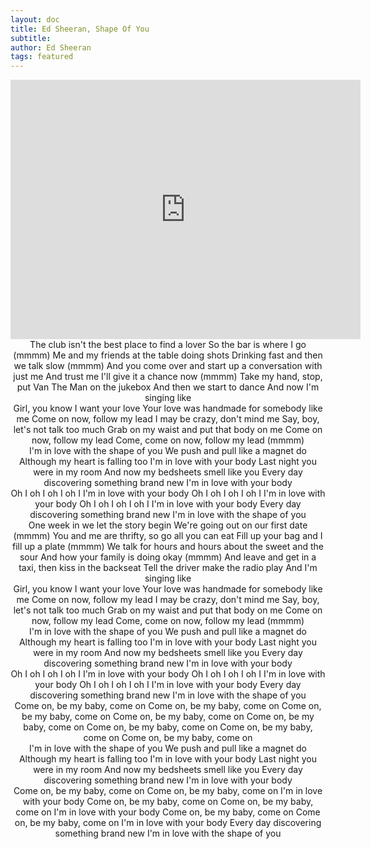 ```yaml
---
layout: doc
title: Ed Sheeran, Shape Of You
subtitle: 
author: Ed Sheeran
tags: featured
---
```


<iframe width="560" height="415" src="https://www.youtube.com/embed/JGwWNGJdvx8" frameborder="0" allow="autoplay; encrypted-media" allowfullscreen></iframe>


<center>The club isn't the best place to find a lover
So the bar is where I go (mmmm)
Me and my friends at the table doing shots
Drinking fast and then we talk slow (mmmm)
And you come over and start up a conversation with just me
And trust me I'll give it a chance now (mmmm)
Take my hand, stop, put Van The Man on the jukebox
And then we start to dance
And now I'm singing like</center>

<center>Girl, you know I want your love
Your love was handmade for somebody like me
Come on now, follow my lead
I may be crazy, don't mind me
Say, boy, let's not talk too much
Grab on my waist and put that body on me
Come on now, follow my lead
Come, come on now, follow my lead (mmmm)</center>

<center>I'm in love with the shape of you
We push and pull like a magnet do
Although my heart is falling too
I'm in love with your body
Last night you were in my room
And now my bedsheets smell like you
Every day discovering something brand new
I'm in love with your body</center>

<center>Oh I oh I oh I oh I
I'm in love with your body
Oh I oh I oh I oh I
I'm in love with your body
Oh I oh I oh I oh I
I'm in love with your body
Every day discovering something brand new
I'm in love with the shape of you</center>

<center>One week in we let the story begin
We're going out on our first date (mmmm)
You and me are thrifty, so go all you can eat
Fill up your bag and I fill up a plate (mmmm)
We talk for hours and hours about the sweet and the sour
And how your family is doing okay (mmmm)
And leave and get in a taxi, then kiss in the backseat
Tell the driver make the radio play
And I'm singing like</center>

<center>Girl, you know I want your love
Your love was handmade for somebody like me
Come on now, follow my lead
I may be crazy, don't mind me
Say, boy, let's not talk too much
Grab on my waist and put that body on me
Come on now, follow my lead
Come, come on now, follow my lead (mmmm)</center>

<center>I'm in love with the shape of you
We push and pull like a magnet do
Although my heart is falling too
I'm in love with your body
Last night you were in my room
And now my bedsheets smell like you
Every day discovering something brand new
I'm in love with your body</center>

<center>Oh I oh I oh I oh I
I'm in love with your body
Oh I oh I oh I oh I
I'm in love with your body
Oh I oh I oh I oh I
I'm in love with your body
Every day discovering something brand new
I'm in love with the shape of you</center>

<center>Come on, be my baby, come on
Come on, be my baby, come on
Come on, be my baby, come on
Come on, be my baby, come on
Come on, be my baby, come on
Come on, be my baby, come on
Come on, be my baby, come on
Come on, be my baby, come on</center>

<center>I'm in love with the shape of you
We push and pull like a magnet do
Although my heart is falling too
I'm in love with your body
Last night you were in my room
And now my bedsheets smell like you
Every day discovering something brand new
I'm in love with your body</center>

<center>Come on, be my baby, come on
Come on, be my baby, come on
I'm in love with your body
Come on, be my baby, come on
Come on, be my baby, come on
I'm in love with your body
Come on, be my baby, come on
Come on, be my baby, come on
I'm in love with your body
Every day discovering something brand new
I'm in love with the shape of you</center>
